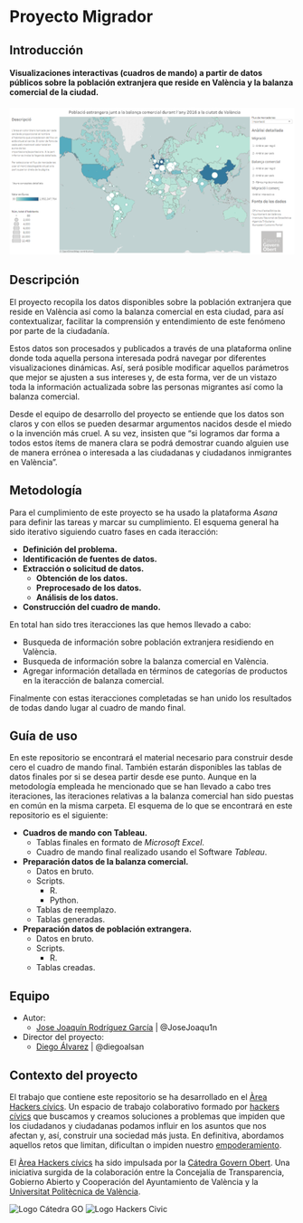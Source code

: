 # Proyecto Migrador
## Introducción
#### Visualizaciones interactivas (cuadros de mando) a partir de datos públicos sobre la población extranjera que reside en València y la balanza comercial de la ciudad. 

![Imagen de la página principal del cuadro de mando.](https://github.com/areahackerscivics/Migrador/blob/master/Portada.png)

## Descripción

El proyecto recopila los datos disponibles sobre la población extranjera que reside en València así como la balanza comercial en esta ciudad, para así contextualizar, facilitar la comprensión y entendimiento de este fenómeno por parte de la ciudadanía.

Estos datos son procesados y publicados a través de una plataforma online donde toda aquella persona interesada podrá navegar por diferentes visualizaciones dinámicas. Así, será posible modificar aquellos parámetros que mejor se ajusten a sus intereses y, de esta forma, ver de un vistazo toda la información actualizada sobre las personas migrantes así como la balanza comercial.

Desde el equipo de desarrollo del proyecto se entiende que los datos son claros y con ellos se pueden desarmar argumentos nacidos desde el miedo o la invención más cruel. A su vez, insisten que “si logramos dar forma a todos estos ítems de manera clara se podrá demostrar cuando alguien use de manera errónea o interesada a las ciudadanas y ciudadanos inmigrantes en València”.

## Metodología

Para el cumplimiento de este proyecto se ha usado la plataforma *Asana* para definir las tareas y marcar su cumplimiento. El esquema general ha sido iterativo siguiendo cuatro fases en cada iteracción:

- **Definición del problema.**
- **Identificación de fuentes de datos.**
- **Extracción o solicitud de datos.**
  - **Obtención de los datos.**
  - **Preprocesado de los datos.**
  - **Análisis de los datos.**
- **Construcción del cuadro de mando.**

En total han sido tres iteracciones las que hemos llevado a cabo:

- Busqueda de información sobre población extranjera residiendo en València.
- Busqueda de información sobre la balanza comercial en València.
- Agregar información detallada en términos de categorías de productos en la iteracción de balanza comercial.

Finalmente con estas iteracciones completadas se han unido los resultados de todas dando lugar al cuadro de mando final.

## Guía de uso

En este repositorio se encontrará el material necesario para construir desde cero el cuadro de mando final. También estarán disponibles las tablas de datos finales por si se desea partir desde ese punto. Aunque en la metodología empleada he mencionado que se han llevado a cabo tres iteraciones, las iteraciones relativas a la balanza comercial han sido puestas en común en la misma carpeta. El esquema de lo que se encontrará en este repositorio es el siguiente:

- **Cuadros de mando con Tableau.**
  - Tablas finales en formato de *Microsoft Excel*.
  - Cuadro de mando final realizado usando el Software *Tableau*.
- **Preparación datos de la balanza comercial.**
  - Datos en bruto.
  - Scripts.
    - R.
    - Python.
  - Tablas de reemplazo.
  - Tablas generadas.
- **Preparación datos de población extrangera.**
  - Datos en bruto.
  - Scripts.
    - R.
  - Tablas creadas.

## Equipo

- Autor:
  - [Jose Joaquín Rodríguez García](https://www.infojobs.net/josejoaquin-rodriguez-garcia.prf) | @JoseJoaqu1n
- Director del proyecto:
  - [Diego Álvarez](https://about.me/diegoalsan) | @diegoalsan
  
## Contexto del proyecto

El trabajo que contiene este repositorio se ha desarrollado en el [Àrea Hackers cívics](http://civichackers.cc/). Un espacio de trabajo colaborativo formado por [hackers cívics](http://civichackers.webs.upv.es/conocenos/que-es-una-hacker-civicoa/) que buscamos y creamos soluciones a problemas que impiden que los ciudadanos y ciudadanas podamos influir en los asuntos que nos afectan y, así, construir una sociedad más justa. En definitiva, abordamos aquellos retos que limitan, dificultan o impiden nuestro [empoderamiento](http://civichackers.webs.upv.es/conocenos/una-aproximacion-al-concepto-de-empoderamiento/).

El [Àrea Hackers cívics](http://civichackers.cc/) ha sido impulsada por la [Cátedra Govern Obert](https://catgo.webs.upv.es/). Una iniciativa surgida de la colaboración entre la Concejalía de Transparencia, Gobierno Abierto y Cooperación del Ayuntamiento de València y la [Universitat Politècnica de València](http://www.upv.es/).

![Logo Cátedra GO](https://camo.githubusercontent.com/11f08fd44bb2852a7a5f6dcc928004e8078c7369/687474703a2f2f63697669636861636b6572732e776562732e7570762e65732f77702d636f6e74656e742f75706c6f6164732f323031372f30322f4c6f676f5f43474f5f7765622e706e67) ![Logo Hackers Civic](https://camo.githubusercontent.com/9fc719064f2616ebf5989c4f2366d7980a0fbe03/687474703a2f2f63697669636861636b6572732e776562732e7570762e65732f77702d636f6e74656e742f75706c6f6164732f323031372f30322f6c6f676f5f4148435f7765622e706e67)

